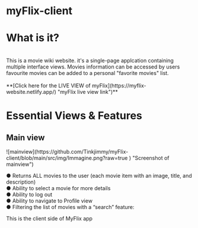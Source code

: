 # myFlix-client

<h1>What is it?</h1> 
<br>
This is a movie wiki website.
it's a single-page applcation containing multiple interface views.
Movies information can be accessed by users favourite movies can be added to a personal "favorite movies" list.
<br>
<br>
**[Click here for the LIVE VIEW of myFlix](https://myflix-website.netlify.app/) "myFlix live view link")**
<br>
<h1>Essential Views & Features</h1>
<h2>Main view</h2>
![mainview](https://github.com/Tinkjimmy/myFlix-client/blob/main/src/img/Immagine.png?raw=true
) "Screenshot of mainview")

● Returns ALL movies to the user (each movie item with an image, title, and description)<br>
● Ability to select a movie for more details<br>
● Ability to log out<br>
● Ability to navigate to Profile view<br>
● Filtering the list of movies with a “search” feature: <br>



This is the client side of MyFlix app

